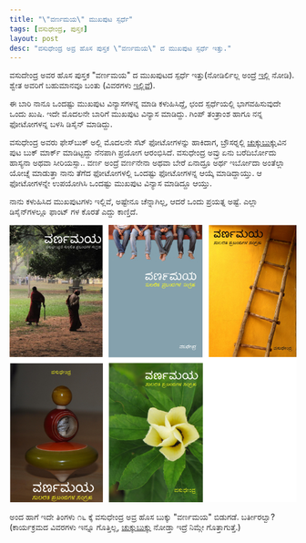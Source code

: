 ```yaml
---
title: "\"ವರ್ಣಮಯ\" ಮುಖಪುಟ ಸ್ಪರ್ಧೆ"
tags: [ವಸುಧೇಂದ್ರ, ಪುಸ್ತಕ]
layout: post
desc: "ವಸುಧೇಂದ್ರ ಅವ್ರ ಹೊಸ ಪುಸ್ತಕ \"ವರ್ಣಮಯ\" ದ ಮುಖಪುಟ ಸ್ಪರ್ಧೆ ಇತ್ತು." 
---
```

ವಸುದೇಂದ್ರ ಅವರ ಹೊಸ ಪುಸ್ತಕ "ವರ್ಣಮಯ" ದ ಮುಖಪುಟದ ಸ್ಪರ್ಧೆ ಇತ್ತು(ನೋಡಿರ್ಲಿಲ್ಲ ಅಂದ್ರೆ [ಇಲ್ಲಿ](http://www.chukkubukku.com/blog/1353077487) ನೋಡಿ). ಶ್ವೇತ ಅವರಿಗೆ ಬಹುಮಾನವೂ ಬಂತು (ವಿವರಗಳು [ಇಲ್ಲಿವೆ](http://www.chukkubukku.com/blog/1354731398)).

ಈ ಬಾರಿ ನಾನೂ ಒಂದಷ್ಟು ಮುಖಪುಟ ವಿನ್ಯಾಸಗಳನ್ನ ಮಾಡಿ ಕಳುಹಿಸಿದ್ದೆ, ಛಂದ ಸ್ಪರ್ಧೆಯಲ್ಲಿ ಭಾಗವಹಿಸುವುದೇ ಒಂದು ಖುಷಿ. ಇದೇ ಮೊದಲನೇ ಬಾರಿಗೆ ಮುಖಪುಟ ವಿನ್ಯಾಸ ಮಾಡಿದ್ದು. ಗಿಂಪ್ ತಂತ್ರಾಂಶ ಹಾಗೂ ನನ್ನ ಫೋಟೋಗಳನ್ನ ಬಳಸಿ ಡಿಸೈನ್ ಮಾಡಿದ್ದು. 

ವಸುಧೇಂದ್ರ ಅವರು ಫೇಸ್&zwj;ಬುಕ್ ಅಲ್ಲಿ ಮೊದಲನೇ ಸೆಟ್ ಫೋಟೋಗಳನ್ನು ಹಾಕಿದಾಗ, ಬ್ರೌಸರ್&zwj;ನಲ್ಲಿ [ಚುಕ್ಕುಬುಕ್ಕು](http://www.chukkubukku.com/)ವಿನ ಪುಟ ಬುಕ್ ಮಾರ್ಕ್ ಮಾಡಿಟ್ಟದ್ದು ನೆನಪಾಗಿ ಪ್ರಯೋಗ ಆರಂಭಿಸಿದೆ. ವಸುಧೇಂದ್ರ ಅವ್ರು ಏನು ಬರೆದಿರ್ಬೋದು ಹಾಸ್ಯನಾ ಅಥವಾ ಸೀರಿಯಸ್ಸಾ.. ವರ್ಣ ಅಂದ್ರೆ ವರ್ಣನೇನಾ ಅಥವಾ ಬೇರೆ ಏನಾದ್ರೂ ಅರ್ಥ ಇರ್ಬೋದಾ ಅಂತೆಲ್ಲಾ ಯೋಚ್ನೆ ಮಾಡುತ್ತಾ ನಾನು ತೆಗೆದ ಫೋಟೋಗಳಲ್ಲಿ ಒಂದಷ್ಟು ಫೋಟೋಗಳನ್ನ ಆಯ್ಕೆ ಮಾಡಿದ್ದಾಯ್ತು. ಆ ಫೋಟೋಗಳನ್ನೇ ಉಪಯೋಗಿಸಿ ಒಂದಷ್ಟು ಮುಖಪುಟ ವಿನ್ಯಾಸ ಮಾಡಿದ್ದೂ ಆಯ್ತು.

ನಾನು ಕಳುಹಿಸಿದ ಮುಖಪುಟಗಳು ಇಲ್ಲಿವೆ, ಅಷ್ಟೇನೂ ಚೆನ್ನಾಗಿಲ್ಲ, ಆದರೆ ಒಂದು ಪ್ರಯತ್ನ ಅಷ್ಟೆ. ಎಲ್ಲಾ ಡಿಸೈನ್&zwj;ಗಳಲ್ಲೂ ಫಾಂಟ್ ಗಳ ಕೊರತೆ ಎದ್ದು ಕಾಣ್ತಿದೆ.  

![ಮುಖಪುಟ ವಿನ್ಯಾಸಗಳು](/photo/varnamaya-covers.png)

ಅಂದ ಹಾಗೆ ಇದೇ ತಿಂಗಳು ೧೬ ಕ್ಕೆ ವಸುಧೇಂದ್ರ ಅವ್ರ ಹೊಸ ಬುಕ್ಕು "ವರ್ಣಮಯ" ಬಿಡುಗಡೆ. ಬರ್ತೀರಲ್ವಾ? (ಕಾರ್ಯಕ್ರಮದ ವಿವರಗಳು ಇನ್ನೂ ಗೊತ್ತಿಲ್ಲ, [ಚುಕ್ಕುಬುಕ್ಕು](http://www.chukkubukku.com/) ನೋಡ್ತಾ ಇದ್ರೆ ನಿಮ್ಗೇ ಗೊತ್ತಾಗುತ್ತೆ.)
